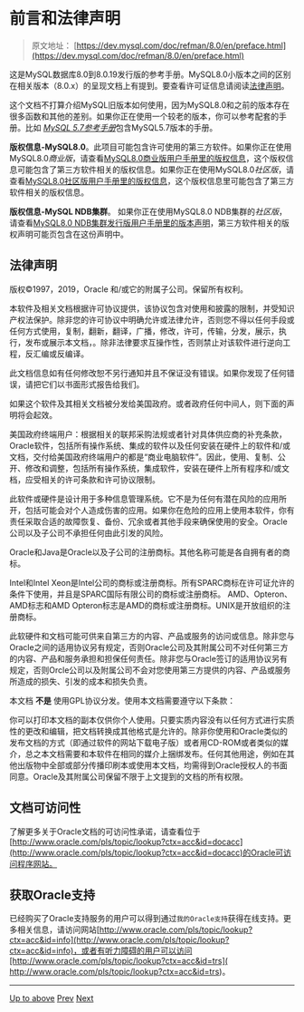# 前言和法律声明

> 原文地址： [https://dev.mysql.com/doc/refman/8.0/en/preface.html](https://dev.mysql.com/doc/refman/8.0/en/preface.html)

这是MySQL数据库8.0到8.0.19发行版的参考手册。MySQL8.0小版本之间的区别在相关版本（8.0.x）的呈现文档上有提到。要查看许可证信息请阅读[法律声明](#user-content-法律声明)。

这个文档不打算介绍MySQL旧版本如何使用，因为MySQL8.0和之前的版本存在很多函数和其他的差别。如果你正在使用一个较老的版本，你可以参考配套的手册。比如 [*MySQL 5.7参考手册*](https://dev.mysql.com/doc/refman/5.7/en/)包含MySQL5.7版本的手册。

**版权信息-MySQL8.0**。此项目可能包含许可使用的第三方软件。如果你正在使用MySQL8.0*商业版*，请查看[MySQL8.0商业版用户手册里的版权信息](https://downloads.mysql.com/docs/licenses/mysqld-8.0-com-en.pdf)，这个版权信息可能包含了第三方软件相关的版权信息。如果你正在使用MySQL8.0*社区版*，请查看[MySQL8.0社区版用户手册里的版权信息](https://downloads.mysql.com/docs/licenses/mysqld-8.0-gpl-en.pdf)，这个版权信息里可能包含了第三方软件相关的版权信息。

**版权信息-MySQL NDB集群**。 如果你正在使用MySQL8.0 NDB集群的*社区版*，请查看[MySQL8.0 NDB集群发行版用户手册里的版本声明](https://downloads.mysql.com/docs/licenses/cluster-8.0-gpl-en.pdf)，第三方软件相关的版权声明可能页包含在这份声明中。

## 法律声明

版权©1997，2019，Oracle 和/或它的附属子公司。保留所有权利。

本软件及相关文档根据许可协议提供，该协议包含对使用和披露的限制，并受知识产权法保护。除非您的许可协议中明确允许或法律允许，否则您不得以任何手段或任何方式使用，复制，翻新，翻译，广播，修改，许可，传输，分发，展示，执行，发布或展示本文档，。除非法律要求互操作性，否则禁止对该软件进行逆向工程，反汇编或反编译。

此文档信息如有任何修改恕不另行通知并且不保证没有错误。如果你发现了任何错误，请把它们以书面形式报告给我们。

如果这个软件及其相关文档被分发给美国政府。或者政府任何中间人，则下面的声明将会起效。

美国政府终端用户：根据相关的联邦采购法规或者针对具体供应商的补充条款，Oracle软件，包括所有操作系统、集成的软件以及任何安装在硬件上的软件和/或文档，交付给美国政府终端用户的都是“商业电脑软件”。因此，使用、复制、公开、修改和调整，包括所有操作系统，集成软件，安装在硬件上所有程序和/或文档，应受相关的许可条款和许可协议限制。

此软件或硬件是设计用于多种信息管理系统。它不是为任何有潜在风险的应用所开，包括可能会对个人造成伤害的应用。如果你在危险的应用上使用本软件，你有责任采取合适的故障恢复、备份、冗余或者其他手段来确保使用的安全。Oracle公司以及子公司不承担任何由此引发的风险。

Oracle和Java是Oracle以及子公司的注册商标。其他名称可能是各自拥有者的商标。

Intel和Intel Xeon是Intel公司的商标或注册商标。所有SPARC商标在许可证允许的条件下使用，并且是SPARC国际有限公司的商标或注册商标。
AMD、Opteron、AMD标志和AMD Opteron标志是AMD的商标或注册商标。UNIX是开放组织的注册商标。


此软硬件和文档可能可供来自第三方的内容、产品或服务的访问或信息。除非您与Oracle之间的适用协议另有规定，否则Oracle公司及其附属公司不对任何第三方的内容、产品和服务承担和担保任何责任。除非您与Oracle签订的适用协议另有规定，否则Orcle公司以及附属公司不会对您使用第三方提供的内容、产品或服务所造成的损失、引发的成本和损失负责。

本文档 **不是** 使用GPL协议分发。使用本文档需要遵守以下条款：

你可以打印本文档的副本仅供你个人使用。只要实质内容没有以任何方式进行实质性的更改和编辑，把文档转换成其他格式是允许的。除非你使用和Oracle类似的发布文档的方式（即通过软件的网站下载电子版）或者用CD-ROM或者类似的媒介，总之本文档需要和本软件在相同的媒介上捆绑发布。任何其他用途，例如在其他出版物中全部或部分传播印刷本或使用本文档，均需得到Oracle授权人的书面同意。Oracle及其附属公司保留不限于上文提到的文档的所有权限。

## 文档可访问性

了解更多关于Oracle文档的可访问性承诺，请查看位于[http://www.oracle.com/pls/topic/lookup?ctx=acc&id=docacc](http://www.oracle.com/pls/topic/lookup?ctx=acc&id=docacc)的Oracle可访问程序网站。

## 获取Oracle支持
已经购买了Oracle支持服务的用户可以得到通过`我的Oracle支持`获得在线支持。更多相关信息，请访问网站[http://www.oracle.com/pls/topic/lookup?ctx=acc&id=info](http://www.oracle.com/pls/topic/lookup?ctx=acc&id=info)，或者有听力障碍的用户可以访问[http://www.oracle.com/pls/topic/lookup?ctx=acc&id=trs]( http://www.oracle.com/pls/topic/lookup?ctx=acc&id=trs)。

* * *

[Up to above](#user-content-前言和法律声明)
[Prev](The_Introduction/manual-info.md)
[Next](The_Introduction.md)
